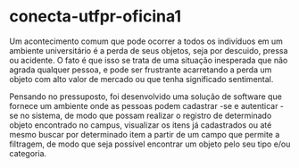 # conecta-utfpr-oficina1

Um acontecimento comum que pode ocorrer a todos os indivíduos em um ambiente universitário é a perda de seus objetos, seja por descuido, pressa ou acidente. O fato é que isso se trata de uma situação inesperada que não agrada qualquer pessoa, e pode ser frustrante acarretando  a perda um objeto com alto valor de mercado ou que tenha significado sentimental.

Pensando no pressuposto, foi desenvolvido uma solução de software que fornece um ambiente onde as pessoas podem cadastrar -se e autenticar - se no sistema, de modo que possam realizar o registro de determinado objeto encontrado no campus, visualizar os itens já cadastrados ou até mesmo buscar por determinado item a partir de um campo que permite a filtragem, de modo que seja possível encontrar um objeto pelo seu tipo e/ou categoria.
